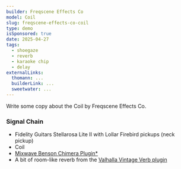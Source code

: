 ```yaml
---
builder: Freqscene Effects Co
model: Coil
slug: freqscene-effects-co-coil
type: demo
isSponsored: true
date: 2025-04-27
tags:
  - shoegaze
  - reverb
  - karaoke chip
  - delay
externalLinks:
  thomann: ...
  builderLink: ...
  sweetwater: ...
---
```


Write some copy about the Coil by Freqscene Effects Co.

### Signal Chain

- Fidelity Guitars Stellarosa Lite II with Lollar Firebird pickups (neck pickup)
- Coil
- [Mixwave Benson Chimera Plugin*](https://sweetwater.sjv.io/B0N2PL)
- A bit of room-like reverb from the [Valhalla Vintage Verb plugin](https://valhalladsp.com/shop/reverb/valhalla-vintage-verb/)
